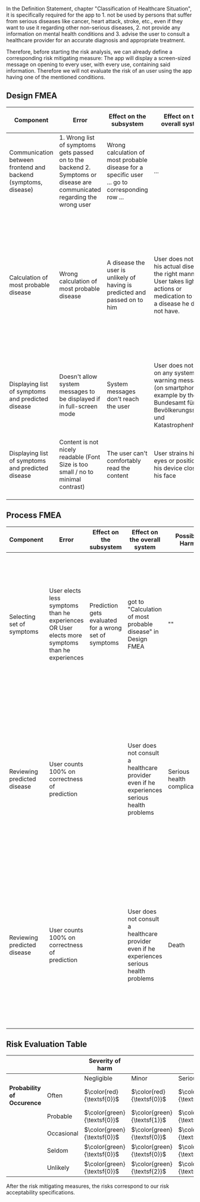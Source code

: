 In the Definition Statement, chapter "Classification of Healthcare Situation",
it is specifically required for the app to 1. not be used by persons that suffer from serious diseases like cancer, heart attack, stroke, etc., 
even if they want to use it regarding other non-serious diseases,
2. not provide any information on mental health conditions and 
3. advise the user to consult a healthcare provider for an accurate diagnosis and appropriate treatment.

Therefore, before starting the risk analysis, we can already define a corresponding risk mitigating measure:
The app will display a screen-sized message on opening to every user, with every use, containing said information.
Therefore we will not evaluate the risk of an user using the app having one of the mentioned conditions.

## Design FMEA

| Component                                                      | Error                                                                                                                       | Effect on the subsystem                                                                        | Effect on the overall system                                                                                                                 | Possible Harm                                                                                                                                                                                            | Severity of harm | Probability of occurence | Mitigating Measure                                                                                                                              | Severity of Harm after mitigation | Probability of occurence after mitigation |
|----------------------------------------------------------------|-----------------------------------------------------------------------------------------------------------------------------|------------------------------------------------------------------------------------------------|----------------------------------------------------------------------------------------------------------------------------------------------|----------------------------------------------------------------------------------------------------------------------------------------------------------------------------------------------------------|------------------|--------------------------|-------------------------------------------------------------------------------------------------------------------------------------------------|-----------------------------------|-------------------------------------------|
| Communication between frontend and backend (symptoms, disease) | 1. Wrong list of symptoms gets  passed on to the backend 2. Symptoms or disease are  communicated regarding the wrong user  | Wrong calculation of most probable disease for a specific user ... go to corresponding row ... | ...                                                                                                                                          | ...                                                                                                                                                                                                      | $\color{green}{\textsf{Minor}}$            | $\color{green}{\textsf{Seldom}}$               | Testing and changing the algorithm accordingly                                                                                                 | $\color{green}{\textsf{Minor}}$ | $\color{green}{\textsf{Unlikely}}$   |
| Calculation of most probable disease                           | Wrong calculation of most probable disease                                                                                  | A disease the user is unlikely  of having is predicted and  passed on to him                   | User does not treat his actual  disease in the right manner. User takes light actions or medication to treat a disease he does not have.     | Healing process for user´s  actual disease stays the same  as without any taken action  or even slows down. User  experiences light side effects of any medication he took for treating another disease. | $\color{red}{\textsf{Minor}}$  | $\color{red}{\textsf{Probable}}$ | improving the computation´s robustness by training the algorithm with more real-life data collected from hospitals or other health institutions | $\color{green}{\textsf{Minor}}$ | $\color{green}{\textsf{Occasional}}$ |
| Displaying list of symptoms and  predicted disease             | Doesn't allow system messages  to be displayed if in full-screen mode                                                       | System messages don't reach the user                                                           | User does not act on any system warning messages (on smartphone  for example by the Bundesamt für Bevölkerungsschutz und  Katastrophenhilfe) | Death of user                                                                                                                                                                                            | $\color{red}{\textsf{Catastrophic}}$ | $\color{red}{\textsf{Seldom}}$ | Disable full-screen  mode for the app completely                                                                                                | $\color{green}{\textsf{Catastrophic}}$ | $\color{green}{\textsf{Unlikely}}$  |
| Displaying list of symptoms and predicted disease              | Content is not nicely readable (Font Size is too small / no to  minimal contrast)                                            | The user can't comfortably  read the content                                                   | User strains his eyes or positions his device closer to his face                                                                             | User stumbles and consequently insures himself slighty                                                                                                                                                   | $\color{green}{\textsf{Serious}}$ | $\color{green}{\textsf{Occasional}}$ | Ensure that font size is big enough to read comfortably and clear text-background contrast  | $\color{green}{\textsf{Serious}}$ | $\color{green}{\textsf{Unlikely}}$ |

## Process FMEA

| Component                    | Error                                                                                           | Effect on the subsystem                                | Effect on the overall system                                                                | Possible Harm                | Severity of harm    | Probability of occurence | Mitigating Measure                                                                                                                                                                                              | Severity of Harm after mitigation | Probability of occurence after mitigation |
|------------------------------|-------------------------------------------------------------------------------------------------|--------------------------------------------------------|---------------------------------------------------------------------------------------------|------------------------------|---------------------|--------------------------|-----------------------------------------------------------------------------------------------------------------------------------------------------------------------------------------------------------------|-----------------------------------|-------------------------------------------|
| Selecting set of symptoms    | User elects less symptoms than he experiences  OR User elects more symptoms than he experiences | Prediction gets evaluated  for a wrong set of symptoms | got to "Calculation of most probable disease" in  Design FMEA                               | ""                           | $\color{red}{\textsf{Minor}}$               | $\color{red}{\textsf{Often}}$ | Showing screen-filling warning message everytime user opens the app, which states that the prediction can only be trusted if the user  selects exactly his set of symptoms                                      | $\color{green}{\textsf{Minor}}$  | $\color{green}{\textsf{Occasional to Probable}}$ |
| Reviewing predicted  disease | User counts 100% on  correctness of prediction                                                  |                                                        | User does not consult a  healthcare provider even if he experiences serious health problems | Serious health complications | $\color{red}{\textsf{Serious to Critical}}$ | $\color{red}{\textsf{Seldom}}$ | Showing screen-filling warning message everytime user opens the app, which advises the user to always  consult a health professional for  reliable diagnosis, especially if he experiences serious symptoms | $\color{green}{\textsf{Serious to Critical}}$  | $\color{green}{\textsf{Unlikely}}$               |
| Reviewing predicted  disease | User counts 100% on  correctness of prediction                                                  |                                                        | User does not consult a healthcare provider even  if he experiences serious health problems | Death                        | $\color{red}{\textsf{Catastrophic}}$| $\color{red}{\textsf{Seldom}}$| Showing screen-filling warning message everytime user opens the app, which advises the user to always consult a health professional for reliable diagnosis, especially if he experiences serious symptoms   | $\color{green}{\textsf{Catastrophic}}$ | $\color{green}{\textsf{Unlikely}}$     |

## Risk Evaluation Table

|                               |            | **Severity of harm** |       |         |          |              |
|-------------------------------|------------|----------------------|-------|---------|----------|--------------|
|                               |            | Negligible           | Minor | Serious | Critical | Catastrophic |
| **Probability  of Occurence** | Often      | $\color{red}{\textsf{0}}$   | $\color{red}{\textsf{0}}$    | $\color{red}{\textsf{0}}$  | $\color{red}{\textsf{0}}$  | $\color{red}{\textsf{0}}$           |
|                               | Probable   | $\color{green}{\textsf{0}}$  | $\color{green}{\textsf{1}}$ | $\color{red}{\textsf{0}}$    | $\color{red}{\textsf{0}}$   | $\color{red}{\textsf{0}}$           |
|                               | Occasional | $\color{green}{\textsf{0}}$  | $\color{green}{\textsf{0}}$ | $\color{green}{\textsf{1}}$ | $\color{red}{\textsf{0}}$ | $\color{red}{\textsf{0}}$ |
|                               | Seldom     | $\color{green}{\textsf{0}}$  | $\color{green}{\textsf{0}}$ | $\color{green}{\textsf{0}}$ | $\color{red}{\textsf{0}}$ | $\color{red}{\textsf{0}}$ |
|                               | Unlikely   | $\color{green}{\textsf{0}}$  | $\color{green}{\textsf{2}}$ | $\color{green}{\textsf{0}}$ | $\color{green}{\textsf{1}}$ | $\color{green}{\textsf{2}}$       |


After the risk mitigating measures, the risks correspond to our risk acceptability specifications.
